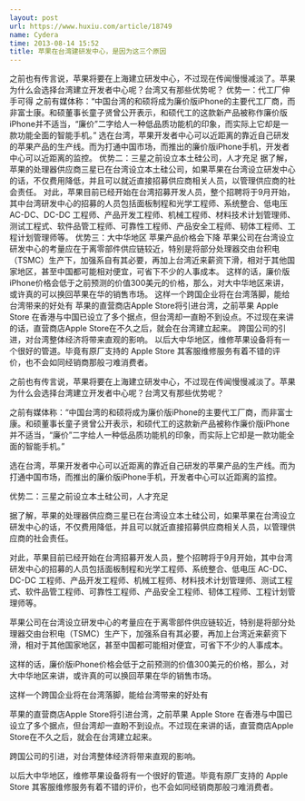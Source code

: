 ```yaml
---
layout: post
url: https://www.huxiu.com/article/18749
name: Cydera
time: 2013-08-14 15:52
title: 苹果在台湾建研发中心，是因为这三个原因
---
```

之前也有传言说，苹果将要在上海建立研发中心，不过现在传闻慢慢减淡了。苹果为什么会选择台湾建立开发者中心呢？台湾又有那些优势呢？ 优势一：代工厂伸手可得 之前有媒体称：“中国台湾的和硕将成为廉价版iPhone的主要代工厂商，而非富士康。和硕董事长童子贤曾公开表示，和硕代工的这款新产品被称作廉价版iPhone并不适当，“廉价”二字给人一种低品质功能机的印象，而实际上它却是一款功能全面的智能手机。” 选在台湾，苹果开发者中心可以近距离的靠近自己研发的苹果产品的生产线。而为打通中国市场，而推出的廉价版iPhone手机，开发者中心可以近距离的监控。 优势二：三星之前设立本土硅公司，人才充足 据了解，苹果的处理器供应商三星已在台湾设立本土硅公司，如果苹果在台湾设立研发中心的话，不仅费用降低，并且可以就近直接招募供应商相关人员，以管理供应商的社会责任。 对此，苹果目前已经开始在台湾招募开发人员，整个招聘将于9月开始，其中台湾研发中心的招募的人员包括面板制程和光学工程师、系统整合、低电压 AC-DC、DC-DC 工程师、产品开发工程师、机械工程师、材料技术计划管理师、测试工程式、软件品管工程师、可靠性工程师、产品安全工程师、韧体工程师、工程计划管理师等。 优势三：大中华地区 苹果产品价格会下降 苹果公司在台湾设立研发中心的考量应在于离零部件供应链较近，特别是将部分处理器交由台积电（TSMC）生产下，加强系自有其必要，再加上台湾近来薪资下滑，相对于其他国家地区，甚至中国都可能相对便宜，可省下不少的人事成本。 这样的话，廉价版iPhone价格会低于之前预测的价值300美元的价格，那么，对大中华地区来讲，或许真的可以换回苹果在华的销售市场。 这样一个跨国企业将在台湾落脚，能给台湾带来的好处有 苹果的直营商店Apple Store将引进台湾，之前苹果 Apple Store 在香港与中国已设立了多个据点，但台湾却一直盼不到设点。不过现在来讲的话，直营商店Apple Store在不久之后，就会在台湾建立起来。 跨国公司的引进，对台湾整体经济将带来直观的影响。 以后大中华地区，维修苹果设备将有一个很好的管道。毕竟有原厂支持的 Apple Store 其客服维修服务有着不错的评价，也不会如同经销商那般刁难消费者。

之前也有传言说，苹果将要在上海建立研发中心，不过现在传闻慢慢减淡了。苹果为什么会选择台湾建立开发者中心呢？台湾又有那些优势呢？

之前有媒体称：“中国台湾的和硕将成为廉价版iPhone的主要代工厂商，而非富士康。和硕董事长童子贤曾公开表示，和硕代工的这款新产品被称作廉价版iPhone并不适当，“廉价”二字给人一种低品质功能机的印象，而实际上它却是一款功能全面的智能手机。”

选在台湾，苹果开发者中心可以近距离的靠近自己研发的苹果产品的生产线。而为打通中国市场，而推出的廉价版iPhone手机，开发者中心可以近距离的监控。

优势二：三星之前设立本土硅公司，人才充足

据了解，苹果的处理器供应商三星已在台湾设立本土硅公司，如果苹果在台湾设立研发中心的话，不仅费用降低，并且可以就近直接招募供应商相关人员，以管理供应商的社会责任。

对此，苹果目前已经开始在台湾招募开发人员，整个招聘将于9月开始，其中台湾研发中心的招募的人员包括面板制程和光学工程师、系统整合、低电压 AC-DC、DC-DC 工程师、产品开发工程师、机械工程师、材料技术计划管理师、测试工程式、软件品管工程师、可靠性工程师、产品安全工程师、韧体工程师、工程计划管理师等。

苹果公司在台湾设立研发中心的考量应在于离零部件供应链较近，特别是将部分处理器交由台积电（TSMC）生产下，加强系自有其必要，再加上台湾近来薪资下滑，相对于其他国家地区，甚至中国都可能相对便宜，可省下不少的人事成本。

这样的话，廉价版iPhone价格会低于之前预测的价值300美元的价格，那么，对大中华地区来讲，或许真的可以换回苹果在华的销售市场。

这样一个跨国企业将在台湾落脚，能给台湾带来的好处有

苹果的直营商店Apple Store将引进台湾，之前苹果 Apple Store 在香港与中国已设立了多个据点，但台湾却一直盼不到设点。不过现在来讲的话，直营商店Apple Store在不久之后，就会在台湾建立起来。

跨国公司的引进，对台湾整体经济将带来直观的影响。

以后大中华地区，维修苹果设备将有一个很好的管道。毕竟有原厂支持的 Apple Store 其客服维修服务有着不错的评价，也不会如同经销商那般刁难消费者。

